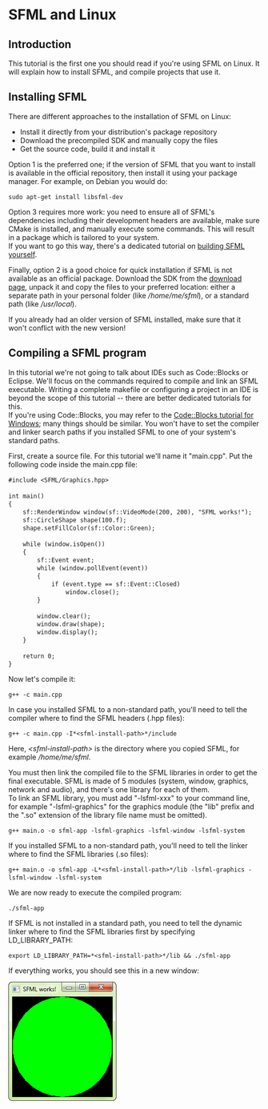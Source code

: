 # SFML and Linux

## Introduction

This tutorial is the first one you should read if you're using SFML on Linux. It will explain how to install SFML, and compile projects that use it. 

## Installing SFML

There are different approaches to the installation of SFML on Linux: 

  * Install it directly from your distribution's package repository
  * Download the precompiled SDK and manually copy the files
  * Get the source code, build it and install it

Option 1 is the preferred one; if the version of SFML that you want to install is available in the official repository, then install it using your package manager. For example, on Debian you would do: 

```
sudo apt-get install libsfml-dev
```

Option 3 requires more work: you need to ensure all of SFML's dependencies including their development headers are available, make sure CMake is installed, and manually execute some commands. This will result in a package which is tailored to your system.  
If you want to go this way, there's a dedicated tutorial on [building SFML yourself](./compile-with-cmake.html "How to compile SFML"). 

Finally, option 2 is a good choice for quick installation if SFML is not available as an official package. Download the SDK from the [download page](../../download.html "Go to the download page"), unpack it and copy the files to your preferred location: either a separate path in your personal folder (like */home/me/sfml*), or a standard path (like */usr/local*). 

If you already had an older version of SFML installed, make sure that it won't conflict with the new version! 

## Compiling a SFML program

In this tutorial we're not going to talk about IDEs such as Code::Blocks or Eclipse. We'll focus on the commands required to compile and link an SFML executable. Writing a complete makefile or configuring a project in an IDE is beyond the scope of this tutorial -- there are better dedicated tutorials for this.  
If you're using Code::Blocks, you may refer to the [Code::Blocks tutorial for Windows](./start-cb.html "SFML and Code::Blocks"); many things should be similar. You won't have to set the compiler and linker search paths if you installed SFML to one of your system's standard paths. 

First, create a source file. For this tutorial we'll name it "main.cpp". Put the following code inside the main.cpp file: 

```
#include <SFML/Graphics.hpp>

int main()
{
    sf::RenderWindow window(sf::VideoMode(200, 200), "SFML works!");
    sf::CircleShape shape(100.f);
    shape.setFillColor(sf::Color::Green);

    while (window.isOpen())
    {
        sf::Event event;
        while (window.pollEvent(event))
        {
            if (event.type == sf::Event::Closed)
                window.close();
        }

        window.clear();
        window.draw(shape);
        window.display();
    }

    return 0;
}
```

Now let's compile it: 

```
g++ -c main.cpp
```

In case you installed SFML to a non-standard path, you'll need to tell the compiler where to find the SFML headers (.hpp files): 

```
g++ -c main.cpp -I*<sfml-install-path>*/include
```

Here, *&lt;sfml-install-path&gt;* is the directory where you copied SFML, for example */home/me/sfml*. 

You must then link the compiled file to the SFML libraries in order to get the final executable. SFML is made of 5 modules (system, window, graphics, network and audio), and there's one library for each of them.  
To link an SFML library, you must add "-lsfml-xxx" to your command line, for example "-lsfml-graphics" for the graphics module (the "lib" prefix and the ".so" extension of the library file name must be omitted). 

```
g++ main.o -o sfml-app -lsfml-graphics -lsfml-window -lsfml-system
```

If you installed SFML to a non-standard path, you'll need to tell the linker where to find the SFML libraries (.so files): 

```
g++ main.o -o sfml-app -L*<sfml-install-path>*/lib -lsfml-graphics -lsfml-window -lsfml-system
```

We are now ready to execute the compiled program: 

```
./sfml-app
```

If SFML is not installed in a standard path, you need to tell the dynamic linker where to find the SFML libraries first by specifying LD_LIBRARY_PATH: 

```
export LD_LIBRARY_PATH=*<sfml-install-path>*/lib && ./sfml-app
```

If everything works, you should see this in a new window: 

![Screenshot of the Hello SFML application](./images/start-linux-app.png)
